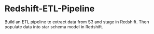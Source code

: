 # Redshift-ETL-Pipeline
Build an ETL pipeline to extract data from S3 and stage in Redshift.  Then populate data into star schema model in Redshift.
